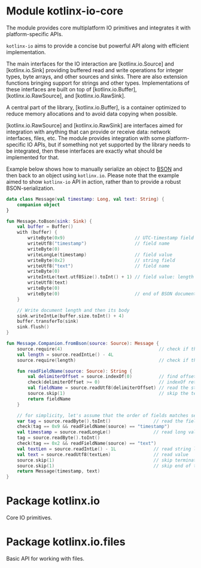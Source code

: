 # Module kotlinx-io-core

The module provides core multiplatform IO primitives and integrates it with platform-specific APIs.

`kotlinx-io` aims to provide a concise but powerful API along with efficient implementation.

The main interfaces for the IO interaction are [kotlinx.io.Source] and [kotlinx.io.Sink] providing buffered read and 
write operations for integer types, byte arrays, and other sources and sinks. There are also extension functions
bringing support for strings and other types. 
Implementations of these interfaces are built on top of [kotlinx.io.Buffer], [kotlinx.io.RawSource],
and [kotlinx.io.RawSink].

A central part of the library, [kotlinx.io.Buffer], is a container optimized to reduce memory allocations and to avoid
data copying when possible.

[kotlinx.io.RawSource] and [kotlinx.io.RawSink] are interfaces aimed for integration with anything that can provide 
or receive data: network interfaces, files, etc. The module provides integration with some platform-specific IO APIs,
but if something not yet supported by the library needs to be integrated, then these interfaces are exactly what should 
be implemented for that.

Example below shows how to manually serialize an object to [BSON](https://bsonspec.org/spec.html) 
and then back to an object using `kotlinx.io`. Please note that the example aimed to show `kotlinx-io` API in action,
rather than to provide a robust BSON-serialization.
```kotlin
data class Message(val timestamp: Long, val text: String) {
    companion object
}

fun Message.toBson(sink: Sink) {
    val buffer = Buffer()
    with (buffer) {
        writeByte(0x9)                          // UTC-timestamp field
        writeUtf8("timestamp")                  // field name
        writeByte(0)
        writeLongLe(timestamp)                  // field value
        writeByte(0x2)                          // string field
        writeUtf8("text")                       // field name
        writeByte(0)
        writeIntLe(text.utf8Size().toInt() + 1) // field value: length followed by the string
        writeUtf8(text)
        writeByte(0)
        writeByte(0)                            // end of BSON document
    }

    // Write document length and then its body
    sink.writeIntLe(buffer.size.toInt() + 4)
    buffer.transferTo(sink)
    sink.flush()
}

fun Message.Companion.fromBson(source: Source): Message {
    source.require(4)                                    // check if the source contains length
    val length = source.readIntLe() - 4L
    source.require(length)                               // check if the source contains the whole message

    fun readFieldName(source: Source): String {
        val delimiterOffset = source.indexOf(0)          // find offset of the 0-byte terminating the name
        check(delimiterOffset >= 0)                      // indexOf return -1 if value not found
        val fieldName = source.readUtf8(delimiterOffset) // read the string until terminator
        source.skip(1)                                   // skip the terminator
        return fieldName
    }

    // for simplicity, let's assume that the order of fields matches serialization order
    var tag = source.readByte().toInt()                // read the field type
    check(tag == 0x9 && readFieldName(source) == "timestamp")
    val timestamp = source.readLongLe()                // read long value
    tag = source.readByte().toInt()
    check(tag == 0x2 && readFieldName(source) == "text")
    val textLen = source.readIntLe() - 1L              // read string length (it includes the terminator)
    val text = source.readUtf8(textLen)                // read value
    source.skip(1)                                     // skip terminator
    source.skip(1)                                     // skip end of the document
    return Message(timestamp, text)
}
```

# Package kotlinx.io

Core IO primitives.

# Package kotlinx.io.files

Basic API for working with files.